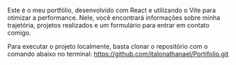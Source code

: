 Este é o meu portfólio, desenvolvido com React e utilizando o Vite para otimizar a performance. Nele, você encontrará informações sobre minha trajetória, projetos realizados e um formulário para entrar em contato comigo.

Para executar o projeto localmente, basta clonar o repositório com o comando abaixo no terminal:
https://github.com/italonathanael/Portifolio.git

